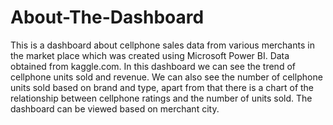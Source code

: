 # About-The-Dashboard
​This is a dashboard about cellphone sales data from various merchants in the market place which was created using Microsoft Power BI. Data obtained from kaggle.com. In this dashboard we can see the trend of cellphone units sold and revenue. We can also see the number of cellphone units sold based on brand and type, apart from that there is a chart of the relationship between cellphone ratings and the number of units sold. The dashboard can be viewed based on merchant city.
